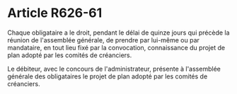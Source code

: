 # Article R626-61

Chaque obligataire a le droit, pendant le délai de quinze jours qui précède la réunion de l'assemblée générale, de prendre par lui-même ou par mandataire, en tout lieu fixé par la convocation, connaissance du projet de plan adopté par les comités de créanciers.

Le débiteur, avec le concours de l'administrateur, présente à l'assemblée générale des obligataires le projet de plan adopté par les comités de créanciers.
